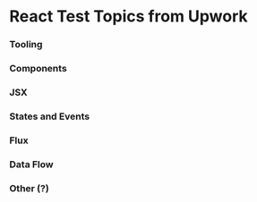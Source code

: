 # React Test Topics from Upwork

### Tooling

### Components

### JSX

### States and Events

### Flux

### Data Flow

### Other (?)
